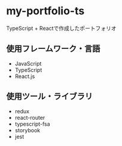 # my-portfolio-ts
TypeScript + Reactで作成したポートフォリオ

## 使用フレームワーク・言語
- JavaScript
- TypeScript
- React.js

## 使用ツール・ライブラリ
- redux
- react-router
- typescript-fsa
- storybook
- jest
